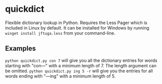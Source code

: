 # quickdict
Flexible dictionary lookup in Python. Requires the Less Pager which is included in Linux by default. It can be installed for Windows by running ```winget install jftuga.less``` from your command-line. 

## Examples
```python quickdict.py con 7``` will give you all the dictionary entries for words starting with "con—" with a minimum length of 7. The length argument can be omitted.
```python quickdict.py ing 5 -r``` will give you the entries for all words ending with "—ing" with a minimum length of 5.
